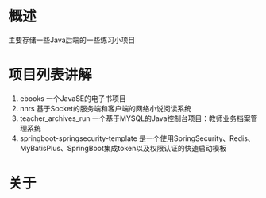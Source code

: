 # 概述
主要存储一些Java后端的一些练习小项目

# 项目列表讲解
1. ebooks 一个JavaSE的电子书项目
2. nnrs 基于Socket的服务端和客户端的网络小说阅读系统
3. teacher_archives_run 一个基于MYSQL的Java控制台项目：教师业务档案管理系统
4. springboot-springsecurity-template 是一个使用SpringSecurity、Redis、MyBatisPlus、SpringBoot集成token以及权限认证的快速启动模板

# 关于
